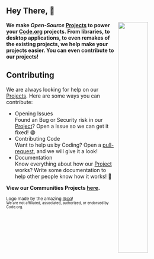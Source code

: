 ## Hey There, 👋

<a>
  <img width="40%" src="https://github.com/code-org-open-source/assets/blob/main/assets/Modern-Code.png?raw=true" align="right" />
</a>

**We make *Open-Source* [Projects](https://github.com/orgs/code-org-open-source/repositories) to power your **[Code.org](https://code.org)** projects. From libraries, to desktop applications, to even remakes of the existing projects, we help make your projects easier. You can even contribute to our projects!** 

## Contributing
We are always looking for help on our [Projects](https://github.com/orgs/code-org-open-source/repositories). Here are some ways you can contribute:

- Opening Issues  
Found an Bug or Security risk in our [Project](https://github.com/orgs/code-org-open-source/repositories)? Open a Issue so we can get it fixed! 😁  
- Contributing Code  
Want to help us by Coding? Open a [pull-request](https://docs.github.com/en/pull-requests/collaborating-with-pull-requests/proposing-changes-to-your-work-with-pull-requests/creating-a-pull-request), and we will give it a look!   
- Documentation   
Know everything about how our [Project](https://github.com/orgs/code-org-open-source/repositories) works? Write some documentation to help other people know how it works! 📖

**View our Communities Projects [here](https://tinyurl.com/cdoteam).**

<sub>Logo made by the amazing [@cq](https://studio.code.org/projects/applab/rn3dmRRRX5Jo8vAQEkp0KmoLdtMvuZJTkjk5ERuPBcg?user=17)!</sub>   
<sub><sub>We are not affiliated, associated, authorized, or endorsed by Code.org.</sub></sub>
